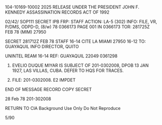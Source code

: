 104-10169-10002 2025 RELEASE UNDER THE PRESIDENT JOHN F. KENNEDY ASSASSINATION RECORDS ACT OF 1992

02/42/ SOP111
SECRET IPB
FRP:
STAFF
ACTION: LA-5 (302) INFO: FILE, VR, P/DMS, ODPD-D, (8/w)
78 0366173 PAGE 001 IN 0366173
TOR: 281725Z FEB 78 (MIM) 27950

SECRET 281712Z FEB 78 STAFF
16-14
CITE LA MIAMI 27950 16-12
TO: GUAYAQUIL INFO DIRECTOR, QUITO

UNINTEL REAM
16-14
REF: GUAYAQUIL 22049 0361298

1. EVELIO DUQUE MIYAR IS SUBJECT OF 201-0302008, DPOB
13 JAN 1927, LAS VILLAS, CUBA. DEFER TO HQS FOR TRACES.

2. FILE: 201-0302008. E2 IMPDET

END OF MESSAGE RECORD COPY
SECRET

28 Feb 78
201-302008

RETURN TO CIA
Background Use Only
Do Not Reproduce

5/90
